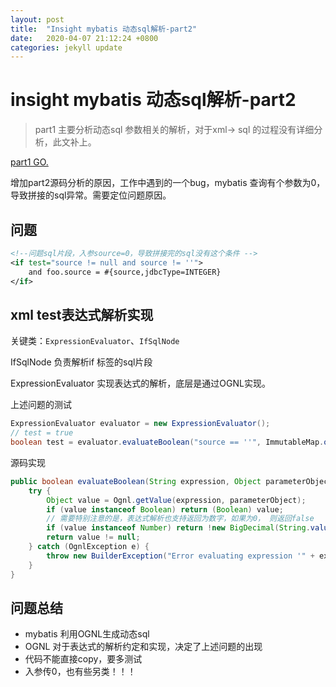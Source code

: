 ```yaml
---
layout: post
title:  "Insight mybatis 动态sql解析-part2"
date:   2020-04-07 21:12:24 +0800
categories: jekyll update
---
```

# insight mybatis 动态sql解析-part2

> part1 主要分析动态sql 参数相关的解析，对于xml-> sql 的过程没有详细分析，此文补上。

[part1 GO.](https://blog.csdn.net/tt50335971/article/details/72484023)

增加part2源码分析的原因，工作中遇到的一个bug，mybatis 查询有个参数为0，导致拼接的sql异常。需要定位问题原因。

## 问题

```xml
<!--问题sql片段，入参source=0，导致拼接完的sql没有这个条件 -->
<if test="source != null and source != ''">
    and foo.source = #{source,jdbcType=INTEGER}
</if>
```

## xml test表达式解析实现

关键类：`ExpressionEvaluator`、`IfSqlNode`

IfSqlNode 负责解析if 标签的sql片段

ExpressionEvaluator 实现表达式的解析，底层是通过OGNL实现。

上述问题的测试

```java
ExpressionEvaluator evaluator = new ExpressionEvaluator();
// test = true
boolean test = evaluator.evaluateBoolean("source == ''", ImmutableMap.of("source", 0));
```

源码实现

```java
public boolean evaluateBoolean(String expression, Object parameterObject) {
	try {
		Object value = Ognl.getValue(expression, parameterObject);
		if (value instanceof Boolean) return (Boolean) value;
        // 需要特别注意的是，表达式解析也支持返回为数字，如果为0， 则返回false
		if (value instanceof Number) return !new BigDecimal(String.valueOf(value)).equals(BigDecimal.ZERO);
		return value != null;
	} catch (OgnlException e) {
		throw new BuilderException("Error evaluating expression '" + expression + "'. Cause: " + e, e);
	}
}

```



## 问题总结

* mybatis 利用OGNL生成动态sql
* OGNL 对于表达式的解析约定和实现，决定了上述问题的出现
* 代码不能直接copy，要多测试
* 入参传0，也有些另类！！！